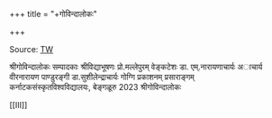 +++
title = "+गोविन्दालोकः"

+++

Source: [TW](https://archive.org/details/govindaloka-bannanje-govindacharya-samsk)

श्रीगोविन्दालोकः
सम्पादकाः
श्रीविद्याभूषणः
प्रो.मल्लेपुरम् वेङ्कटेशः 
डा. एम्.नारायणाचार्यः
अाचार्य वीरनारायण पाण्डुरङ्गी 
डा.सुशीलेन्द्राचार्यः गोग्गि
प्रकाशनम्
प्रसाराङ्गम्  
कर्नाटकसंस्कृतविश्वविद्यालयः, बेङ्गळूरु
2023
श्रीगोविन्दालोकः


[[III]]
